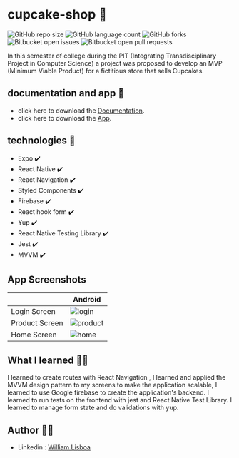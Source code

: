 # cupcake-shop 🧁
 
![GitHub repo size](https://img.shields.io/github/repo-size/will763/cupcake-shop?style=for-the-badge)
![GitHub language count](https://img.shields.io/github/languages/count/will763/cupcake-shop?style=for-the-badge)
![GitHub forks](https://img.shields.io/github/forks/will763/cupcake-shop?style=for-the-badge)
![Bitbucket open issues](https://img.shields.io/bitbucket/issues/will763/cupcake-shop?style=for-the-badge)
![Bitbucket open pull requests](https://img.shields.io/bitbucket/pr-raw/will763/cupcake-shop?style=for-the-badge)

In this semester of college during the PIT (Integrating Transdisciplinary Project in Computer Science) a project was proposed to develop an MVP (Minimum Viable Product) for a fictitious store that sells Cupcakes.

## documentation and app :book:

 - click here to download the [Documentation](https://github.com/will763/cupcake-shop/raw/main/Documentacao%20(c%C3%B3pia).zip).
 - click here to download the [App](https://github.com/will763/cupcake-shop/releases/download/v1.0.2/application-1d8db260-3474-44df-be1f-c39014055026.apk).
 
## technologies 🚀

 - Expo :heavy_check_mark:
 - React Native :heavy_check_mark:
 - React Navigation :heavy_check_mark: 
 - Styled Components :heavy_check_mark:
 - Firebase :heavy_check_mark: 
 - React hook form :heavy_check_mark: 
 - Yup :heavy_check_mark: 
 - React Native Testing Library :heavy_check_mark: 
 - Jest :heavy_check_mark:
 - MVVM :heavy_check_mark: 

## App Screenshots

|             | Android |
| ----------- | ----------- |
| Login Screen| ![login](https://user-images.githubusercontent.com/66382974/201799408-75c981d5-fe05-4074-96cd-07bb1149f583.png) |
| Product Screen |  ![product](https://user-images.githubusercontent.com/66382974/201800004-b2a5f444-813e-402a-a4db-1d5695480fff.png) |
| Home Screen   |  ![home](https://user-images.githubusercontent.com/66382974/201799877-251ca576-3927-4761-a845-528a7217eadb.png)      |

## What I learned 🧑‍💻

I learned to create routes with React Navigation , I learned and applied the MVVM design pattern to my screens to make the application scalable, I learned to use Google firebase to create the application's backend. I learned to run tests on the frontend with jest and React Native Test Library. I learned to manage form state and do validations with yup.

## Author 🙋‍♂️

- Linkedin : [William Lisboa](https://www.linkedin.com/in/william-k-lisboa/) 
